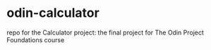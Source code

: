 # odin-calculator
repo for the Calculator project: the final project for The Odin Project Foundations course
